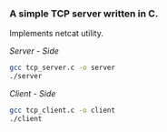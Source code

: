### A simple TCP server written in C.

Implements netcat utility.

*Server - Side*
```bash
gcc tcp_server.c -o server
./server
```

*Client - Side*
```bash
gcc tcp_client.c -o client
./client
```
